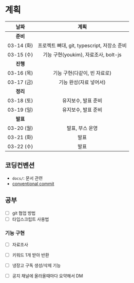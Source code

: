 # 계획

|    날짜    |                    계획                     |
| :--------: | :-----------------------------------------: |
|  **준비**  |                                             |
| 03-14 (화) | 프로젝트 뼈대, git, typescript, 저장소 준비 |
| 03-15 (수) |    기능 구현(youkim), 자료조사, bolt-js     |
|  **진행**  |                                             |
| 03-16 (목) |        기능 구현(다같이, 빈 자료로)         |
| 03-17 (금) |           기능 완성(자료 넣어서)            |
|  **정리**  |                                             |
| 03-18 (토) |             유지보수, 발표 준비             |
| 03-19 (일) |             유지보수, 발표 준비             |
|  **발표**  |                                             |
| 03-20 (월) |               발표, 부스 운영               |
| 03-21 (화) |                    발표                     |
| 03-22 (수) |                    발표                     |

## 코딩컨벤션

- `docs/`: 문서 관련
- [conventional commit](https://www.conventionalcommits.org/ko/v1.0.0/)

## 공부

- [ ] git 협업 방법
- [ ] 타입스크립트 사용법

### 기능 구현

- [ ] 자료조사

- [ ] 키워드 1개 받아 반환
- [ ] 냉장고 구독 생성/삭제 기능
- [ ] 공지 채널에 올라올때마다 요약해서 DM
